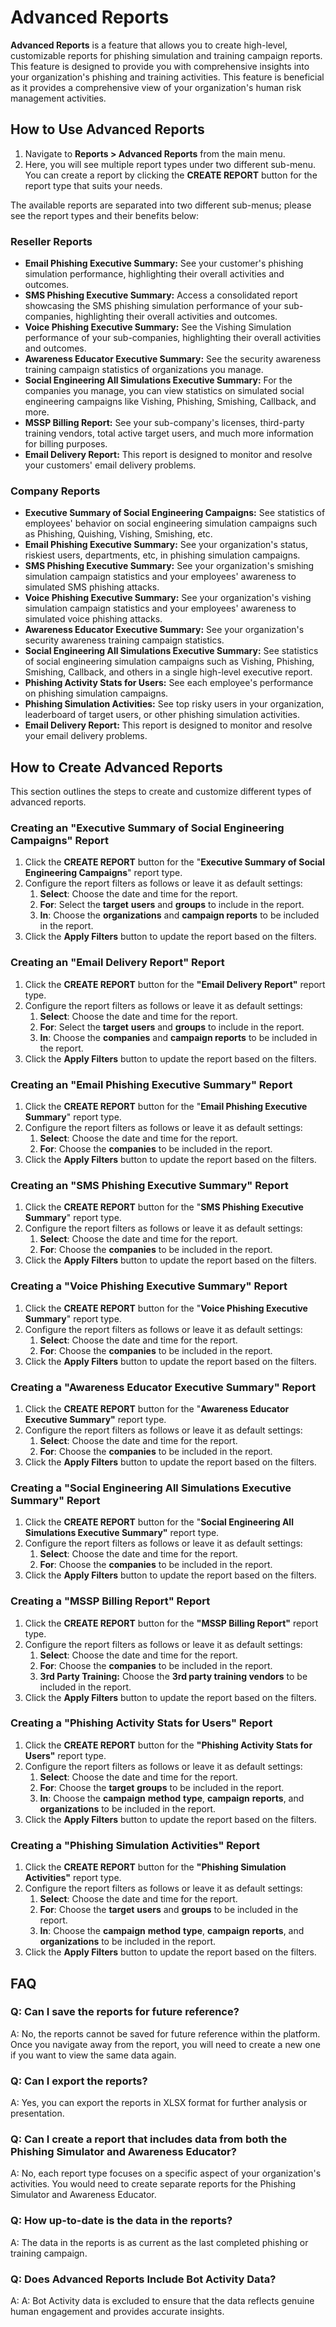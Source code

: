 # Advanced Reports

**Advanced Reports** is a feature that allows you to create high-level, customizable reports for phishing simulation and training campaign reports. This feature is designed to provide you with comprehensive insights into your organization's phishing and training activities. This feature is beneficial as it provides a comprehensive view of your organization's human risk management activities.

## How to Use Advanced Reports

1. Navigate to **Reports > Advanced Reports** from the main menu.
2. Here, you will see multiple report types under two different sub-menu. You can create a report by clicking the **CREATE REPORT** button for the report type that suits your needs.

The available reports are separated into two different sub-menus; please see the report types and their benefits below:

### Reseller Reports

* **Email Phishing Executive Summary:** See your customer's phishing simulation performance, highlighting their overall activities and outcomes.
* **SMS Phishing Executive Summary:** Access a consolidated report showcasing the SMS phishing simulation performance of your sub-companies, highlighting their overall activities and outcomes.
* **Voice Phishing Executive Summary:** See the Vishing Simulation performance of your sub-companies, highlighting their overall activities and outcomes.
* **Awareness Educator Executive Summary:** See the security awareness training campaign statistics of organizations you manage. &#x20;
* **Social Engineering All Simulations Executive Summary:** For the companies you manage, you can view statistics on simulated social engineering campaigns like Vishing, Phishing, Smishing, Callback, and more.
* **MSSP Billing Report:** See your sub-company's licenses, third-party training vendors, total active target users, and much more information for billing purposes.
* **Email Delivery Report:** This report is designed to monitor and resolve your customers' email delivery problems.

### Company Reports

* **Executive Summary of Social Engineering Campaigns:** See statistics of employees' behavior on social engineering simulation campaigns such as Phishing, Quishing, Vishing, Smishing, etc.
* **Email Phishing Executive Summary:** See your organization's status, riskiest users, departments, etc, in phishing simulation campaigns.
* **SMS Phishing Executive Summary:** See your organization's smishing simulation campaign statistics and your employees' awareness to simulated SMS phishing attacks.
* **Voice Phishing Executive Summary:** See your organization's vishing simulation campaign statistics and your employees' awareness to simulated voice phishing attacks.
* **Awareness Educator Executive Summary:** See your organization's security awareness training campaign statistics. &#x20;
* **Social Engineering All Simulations Executive Summary:** See statistics of social engineering simulation campaigns such as Vishing, Phishing, Smishing, Callback, and others in a single high-level executive report.
* **Phishing Activity Stats for Users:** See each employee's performance on phishing simulation campaigns.
* **Phishing Simulation Activities:** See top risky users in your organization, leaderboard of target users, or other phishing simulation activities.
* **Email Delivery Report:** This report is designed to monitor and resolve your email delivery problems.

## How to Create Advanced Reports

This section outlines the steps to create and customize different types of advanced reports.

### Creating an "**Executive Summary of Social Engineering Campaigns**" Report

1. Click the **CREATE REPORT** button for the "**Executive Summary of Social Engineering Campaigns**" report type.
2. Configure the report filters as follows or leave it as default settings:
   1. **Select**: Choose the date and time for the report.
   2. **For**: Select the **target** **users** and **groups** to include in the report.
   3. **In**: Choose the **organizations** and **campaign reports** to be included in the report.
3. Click the **Apply Filters** button to update the report based on the filters.

### Creating an "Email Delivery Report" Report

1. Click the **CREATE REPORT** button for the **"Email Delivery Report"** report type.
2. Configure the report filters as follows or leave it as default settings:
   1. **Select**: Choose the date and time for the report.
   2. **For**: Select the **target** **users** and **groups** to include in the report.
   3. **In**: Choose the **companies** and **campaign reports** to be included in the report.
3. Click the **Apply Filters** button to update the report based on the filters.

### Creating an "Email Phishing Executive Summary" Report

1. Click the **CREATE REPORT** button for the "**Email Phishing Executive Summary**" report type.
2. Configure the report filters as follows or leave it as default settings:
   1. **Select**: Choose the date and time for the report.
   2. **For**: Choose the **companies** to be included in the report.
3. Click the **Apply Filters** button to update the report based on the filters.

### Creating an "**SMS Phishing Executive Summary**" Report

1. Click the **CREATE REPORT** button for the "**SMS Phishing Executive Summary**" report type.
2. Configure the report filters as follows or leave it as default settings:
   1. **Select**: Choose the date and time for the report.
   2. **For**: Choose the **companies** to be included in the report.
3. Click the **Apply Filters** button to update the report based on the filters.

### Creating a "Voice Phishing Executive Summary" Report

1. Click the **CREATE REPORT** button for the "**Voice Phishing Executive Summary**" report type.
2. Configure the report filters as follows or leave it as default settings:
   1. **Select**: Choose the date and time for the report.
   2. **For**: Choose the **companies** to be included in the report.
3. Click the **Apply Filters** button to update the report based on the filters.

### Creating a "A**wareness Educator Executive Summary" Report**

1. Click the **CREATE REPORT** button for the "**Awareness Educator Executive Summary"** report type.
2. Configure the report filters as follows or leave it as default settings:
   1. **Select**: Choose the date and time for the report.
   2. **For**: Choose the **companies** to be included in the report.
3. Click the **Apply Filters** button to update the report based on the filters.

### Creating a "Social Engineering All Simulations Executive Summar&#x79;**" Report**

1. Click the **CREATE REPORT** button for the "**Social Engineering All Simulations Executive Summary"** report type.
2. Configure the report filters as follows or leave it as default settings:
   1. **Select**: Choose the date and time for the report.
   2. **For**: Choose the **companies** to be included in the report.
3. Click the **Apply Filters** button to update the report based on the filters.

### Creating a "**MSSP Billing Report" Report**

1. Click the **CREATE REPORT** button for the **"MSSP Billing Report"** report type.
2. Configure the report filters as follows or leave it as default settings:
   1. **Select**: Choose the date and time for the report.
   2. **For**: Choose the **companies** to be included in the report.
   3. **3rd Party Training:** Choose the **3rd party training vendors** to be included in the report.
3. Click the **Apply Filters** button to update the report based on the filters.

### Creating a "Phishing Activity Stats for User&#x73;**" Report**

1. Click the **CREATE REPORT** button for the **"Phishing Activity Stats for Users"** report type.
2. Configure the report filters as follows or leave it as default settings:
   1. **Select**: Choose the date and time for the report.
   2. **For**: Choose the **target** **groups** to be included in the report.
   3. **In**: Choose the **campaign** **method** **type**, **campaign** **reports**, and **organizations** to be included in the report.
3. Click the **Apply Filters** button to update the report based on the filters.

### Creating a "Phishing Simulation Activitie&#x73;**" Report**

1. Click the **CREATE REPORT** button for the **"Phishing Simulation Activities"** report type.
2. Configure the report filters as follows or leave it as default settings:
   1. **Select**: Choose the date and time for the report.
   2. **For**: Choose the **target** **users** and **groups** to be included in the report.
   3. **In**: Choose the **campaign** **method** **type**, **campaign** **reports**, and **organizations** to be included in the report.
3. Click the **Apply Filters** button to update the report based on the filters.

## FAQ

### **Q: Can I save the reports for future reference?**

A: No, the reports cannot be saved for future reference within the platform. Once you navigate away from the report, you will need to create a new one if you want to view the same data again.

### **Q: Can I export the reports?**

A: Yes, you can export the reports in XLSX format for further analysis or presentation.

### **Q: Can I create a report that includes data from both the Phishing Simulator and Awareness Educator?**

A: No, each report type focuses on a specific aspect of your organization's activities. You would need to create separate reports for the Phishing Simulator and Awareness Educator.

### **Q: How up-to-date is the data in the reports?**

A: The data in the reports is as current as the last completed phishing or training campaign.&#x20;

### **Q: Does Advanced Reports Include Bot Activity Data?**

A: A: Bot Activity data is excluded to ensure that the data reflects genuine human engagement and provides accurate insights.
